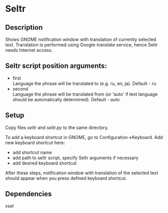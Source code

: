 # Seltr

## Description

Shows GNOME notification window with translation of currently selected text.
Translation is performed using Google-translate service, hence Seltr needs Internet access.

## Seltr script position arguments:

* first <br />
  Language the phrase will be translated to (e.g. ru, en, ja). Default - ru
* second <br />
  Language the phrase will be translated from (or 'auto' if text language should be automatically determined). Default - auto

## Setup

Copy files *seltr* and *seltr.py* to the same directory.

To add a keyboard shortcut in GNOME, go to Configuration->Keyboard. Add new keyboard shortcut here:
* add shortcut name
* add path to seltr script, specify Seltr arguments if necessary
* add desired keyboard shortcut

After these steps, notification window with translation of the selected text should appear when you press defined keyboard shortcut.

## Dependencies

xsel


